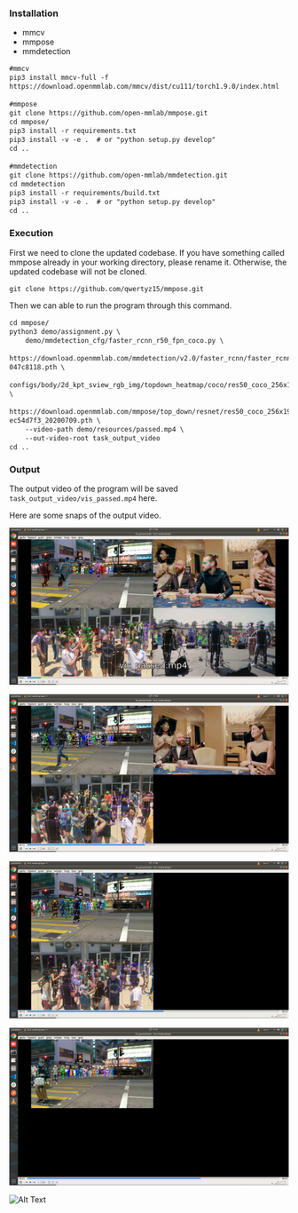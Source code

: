 ### Installation

* mmcv
* mmpose
* mmdetection
```
#mmcv
pip3 install mmcv-full -f https://download.openmmlab.com/mmcv/dist/cu111/torch1.9.0/index.html

#mmpose
git clone https://github.com/open-mmlab/mmpose.git
cd mmpose/
pip3 install -r requirements.txt
pip3 install -v -e .  # or "python setup.py develop"
cd ..

#mmdetection
git clone https://github.com/open-mmlab/mmdetection.git
cd mmdetection
pip3 install -r requirements/build.txt
pip3 install -v -e .  # or "python setup.py develop"
cd ..
```

### Execution

First we  need to clone the updated codebase. If you have something called mmpose already in your working directory, please rename it. Otherwise, the updated codebase will not be cloned.
```
git clone https://github.com/qwertyz15/mmpose.git
```
Then we can able to run the program through this command.
```
cd mmpose/
python3 demo/assignment.py \
    demo/mmdetection_cfg/faster_rcnn_r50_fpn_coco.py \
    https://download.openmmlab.com/mmdetection/v2.0/faster_rcnn/faster_rcnn_r50_fpn_1x_coco/faster_rcnn_r50_fpn_1x_coco_20200130-047c8118.pth \
    configs/body/2d_kpt_sview_rgb_img/topdown_heatmap/coco/res50_coco_256x192.py \
    https://download.openmmlab.com/mmpose/top_down/resnet/res50_coco_256x192-ec54d7f3_20200709.pth \
    --video-path demo/resources/passed.mp4 \
    --out-video-root task_output_video
cd ..
```
### Output
The output video of the program will be saved ``` task_output_video/vis_passed.mp4 ``` here.

Here are some snaps of the output video.

![alt text](https://github.com/qwertyz15/mmpose/blob/master/demo/resources/ss_4.png?raw=true)

![alt text](https://github.com/qwertyz15/mmpose/blob/master/demo/resources/ss_3.png?raw=true)

![alt text](https://github.com/qwertyz15/mmpose/blob/master/demo/resources/ss_2.png?raw=true)

![alt text](https://github.com/qwertyz15/mmpose/blob/master/demo/resources/ss_1.png?raw=true)


![Alt Text](https://drive.google.com/file/d/14duL3v8Dvq6mEE9FE2qZnsf09kBg54-S/view)
